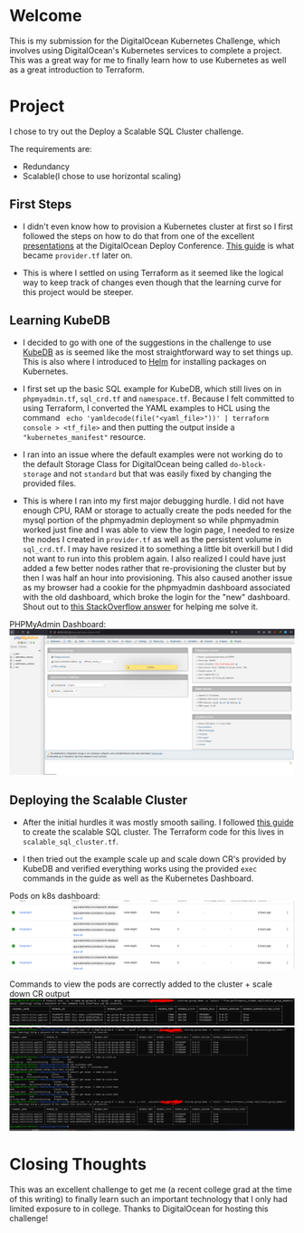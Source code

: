 # Welcome

This is my submission for the DigitalOcean Kubernetes Challenge, which involves
using DigitalOcean's Kubernetes services to complete a project. This was a 
great way for me to finally learn how to use Kubernetes as well as a great 
introduction to Terraform.

# Project

I chose to try out the Deploy a Scalable SQL Cluster challenge. 

The requirements are:
- Redundancy
- Scalable(I chose to use horizontal scaling)

## First Steps

- I didn't even know how to provision a Kubernetes cluster at first so I first
followed the steps on how to do that from one of the excellent 
[presentations](https://www.youtube.com/watch?v=dCv6dRjtgHI) at the 
DigitalOcean Deploy Conference. 
[This guide](https://www.digitalocean.com/community/tutorials/how-to-use-terraform-with-digitalocean) 
is what became `provider.tf` later on.

- This is where I settled on using Terraform as it seemed like the logical way
to keep track of changes even though that the learning curve for this project
would be steeper. 

## Learning KubeDB
- I decided to go with one of the suggestions in the challenge to use
[KubeDB](https://kubedb.com/) as is seemed like the most straightforward way to
set things up. This is also where I introduced to [Helm](https://helm.sh/) for 
installing packages on Kubernetes.

- I first set up the basic SQL example for KubeDB, which still lives on in 
`phpmyadmin.tf`, `sql_crd.tf` and `namespace.tf`. Because I felt committed to
using Terraform, I converted the YAML examples to HCL using the command
` echo 'yamldecode(file("<yaml_file>"))' | terraform console > <tf_file>` and 
then putting the output inside a `"kubernetes_manifest"` resource.

- I ran into an issue where the default examples were not working do to the 
default Storage Class for DigitalOcean being called `do-block-storage` and not
`standard` but that was easily fixed by changing the provided files.

- This is where I ran into my first major debugging hurdle. I did not have 
enough CPU, RAM or storage to actually create the pods needed for the mysql 
portion of the phpmyadmin deployment so while phpmyadmin worked just fine 
and I was able to view the login page, I needed to resize the nodes I created
in `provider.tf` as well as the persistent volume in `sql_crd.tf`. I may have
resized it to something a little bit overkill but I did not want to run into 
this problem again. I also realized I could have just added a few better nodes
rather that re-provisioning the cluster but by then I was half an hour into 
provisioning. This also caused another issue as my browser had a cookie for
the phpmyadmin dashboard associated with the old dashboard, which broke the
login for the "new" dashboard. Shout out to 
[this StackOverflow answer](https://stackoverflow.com/questions/49811804/phpmyadmin-failed-to-set-session-cookie-maybe-you-are-using-http-instead-of-htt)
for helping me solve it.

PHPMyAdmin Dashboard:
![The PHPMyAdmin Dashboard](screenshots/phpmyadmindashboard.PNG)

## Deploying the Scalable Cluster

- After the initial hurdles it was mostly smooth sailing. I followed 
[this guide](https://kubedb.com/docs/v2021.12.21/guides/mysql/scaling/horizontal-scaling/group-replication/)
to create the scalable SQL cluster. The Terraform code for this lives in `scalable_sql_cluster.tf`.

- I then tried out the example scale up and scale down CR's provided by KubeDB 
and verified everything works using the provided `exec` commands in the guide 
as well as the Kubernetes Dashboard.


Pods on k8s dashboard:
![Viewing pods on k8s dashboard](screenshots/replicatedpods.PNG)

Commands to view the pods are correctly added to the cluster + scale down CR output
![`exec` command to view replication](screenshots/replicated.PNG)
![Command line output of a scale down CR](screenshots/scale_down.PNG)


# Closing Thoughts

This was an excellent challenge to get me (a recent college grad at the time of
this writing) to finally learn such an important technology that I only had 
limited exposure to in college. Thanks to DigitalOcean for hosting this challenge!
